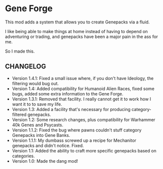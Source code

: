 # Gene Forge

This mod adds a system that allows you to create Genepacks via a fluid.

I like being able to make things at home instead of having to depend on adventuring or trading, and genepacks have been a major pain in the ass for me.

So I made this.

## CHANGELOG

- Version 1.4.1: Fixed a small issue where, if you don't have Ideology, the filtering would bug out.
- Version 1.4: Added compatibility for Humanoid Alien Races, fixed some bugs, added some extra information to the Gene Forge.
- Version 1.3.1: Removed that facility. I really cannot get it to work how I want it to to save my life.
- Version 1.3: Added a facility that's necessary for producing category-filtered genepacks.
- Version 1.2: Some research changes, plus compatibility for Warhammer 40k Genes and Psycasts.
- Version 1.1.2: Fixed the bug where pawns couldn't stuff category Genepacks into Gene Banks.
- Version 1.1.1: My dumbass screwed up a recipe for Mechanitor genepacks and didn't notice. Fixed.
- Version 1.1: Added the ability to craft more specific genepacks based on categories.
- Version 1.0: Made the dang mod!
